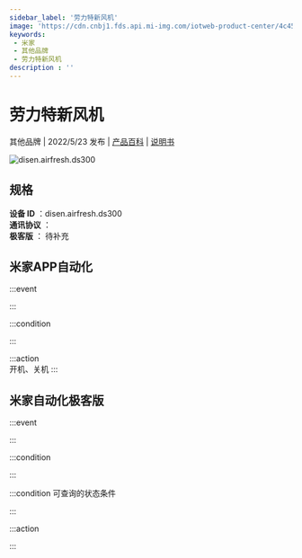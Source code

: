 ```yaml
---
sidebar_label: '劳力特新风机'
image: 'https://cdn.cnbj1.fds.api.mi-img.com/iotweb-product-center/4c45d44a4e5c0619eaccef2c2712f81e_1642152246184.png?GalaxyAccessKeyId=AKVGLQWBOVIRQ3XLEW&Expires=9223372036854775807&Signature=g7NNE66L3t+cv3YkHSf2dnAoIqU='
keywords: 
 - 米家
 - 其他品牌
 - 劳力特新风机
description : ''
---
```

# 劳力特新风机

其他品牌 | 2022/5/23 发布 | [产品百科](https://home.mi.com/webapp/content/baike/product/index.html?model=disen.airfresh.ds300/) | [说明书](https://home.mi.com/views/introduction.html?model=disen.airfresh.ds300&region=cn)

![disen.airfresh.ds300](https://cdn.cnbj1.fds.api.mi-img.com/iotweb-product-center/4c45d44a4e5c0619eaccef2c2712f81e_1642152246184.png?GalaxyAccessKeyId=AKVGLQWBOVIRQ3XLEW&Expires=9223372036854775807&Signature=g7NNE66L3t+cv3YkHSf2dnAoIqU=)

## 规格  
> 
**设备 ID** ：disen.airfresh.ds300  
**通讯协议** ：  
**极客版**  ： 待补充 


## 米家APP自动化  

:::event  

:::

:::condition  

:::

:::action   
开机、关机
:::

## 米家自动化极客版  

:::event  

:::

:::condition  

:::

:::condition 可查询的状态条件  

:::

:::action  

:::

        

